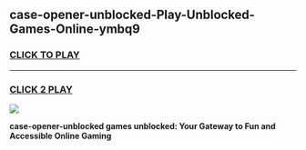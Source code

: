 
## case-opener-unblocked-Play-Unblocked-Games-Online-ymbq9
<h3>
<a href="https://premium76.site?title=case-opener-unblocked&ref=25A">CLICK TO PLAY</a></h3>
<hr>

<h3>
<a href="https://premium76.site?title=case-opener-unblocked&ref=25A">CLICK 2 PLAY</a>
  
</h3>

<a href="https://premium76.site?title=case-opener-unblocked&ref=25A"><img src="https://clearcache.store/games.png"></a>


**case-opener-unblocked games unblocked: Your Gateway to Fun and Accessible Online Gaming**
